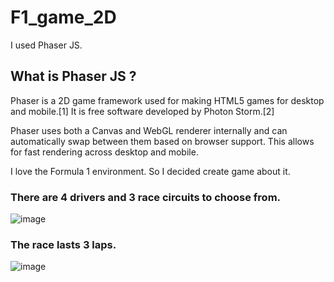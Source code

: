 ﻿# F1_game_2D
I used Phaser JS.
## What is Phaser JS ?
Phaser is a 2D game framework used for making HTML5 games for desktop and mobile.[1] It is free software developed by Photon Storm.[2]

Phaser uses both a Canvas and WebGL renderer internally and can automatically swap between them based on browser support. This allows for fast rendering across desktop and mobile.

I love the Formula 1 environment. So I decided create game about it.
### There are 4 drivers and 3 race circuits to choose from.
![image](https://user-images.githubusercontent.com/77916807/170452877-86ffd309-5ab2-4407-a1b0-356eaef3dadf.png)

### The race lasts 3 laps.
![image](https://user-images.githubusercontent.com/77916807/170453420-c46b4e31-ff58-4ddf-b615-8d2b407a2b07.png)



